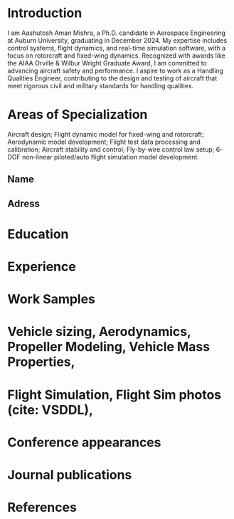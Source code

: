 # Introduction
I am Aashutosh Aman Mishra, a Ph.D. candidate in Aerospace Engineering at Auburn University, graduating in December 2024. My expertise includes control systems, flight dynamics, and real-time simulation software, with a focus on rotorcraft and fixed-wing dynamics. Recognized with awards like the AIAA Orville & Wilbur Wright Graduate Award, I am committed to advancing aircraft safety and performance. I aspire to work as a Handling Qualities Engineer, contributing to the design and testing of aircraft that meet rigorous civil and military standards for handling qualities.

# Areas of Specialization
Aircraft design; Flight dynamic model for fixed-wing and rotorcraft; Aerodynamic model development;
Flight test data processing and calibration; Aircraft stability and control; Fly-by-wire
control law setup; 6-DOF non-linear piloted/auto flight simulation model development.
## Name
## Adress
# Education
# Experience
# Work Samples
#  Vehicle sizing, Aerodynamics, Propeller Modeling, Vehicle Mass Properties, 
#  Flight Simulation, Flight Sim photos (cite: VSDDL), 
# Conference appearances
# Journal publications
# References
